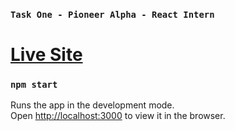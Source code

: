 ### `Task One - Pioneer Alpha - React Intern`

# [Live Site](https://pioneer-alpha-task-one.netlify.app/)


### `npm start`
Runs the app in the development mode.\
Open [http://localhost:3000](http://localhost:3000) to view it in the browser.

